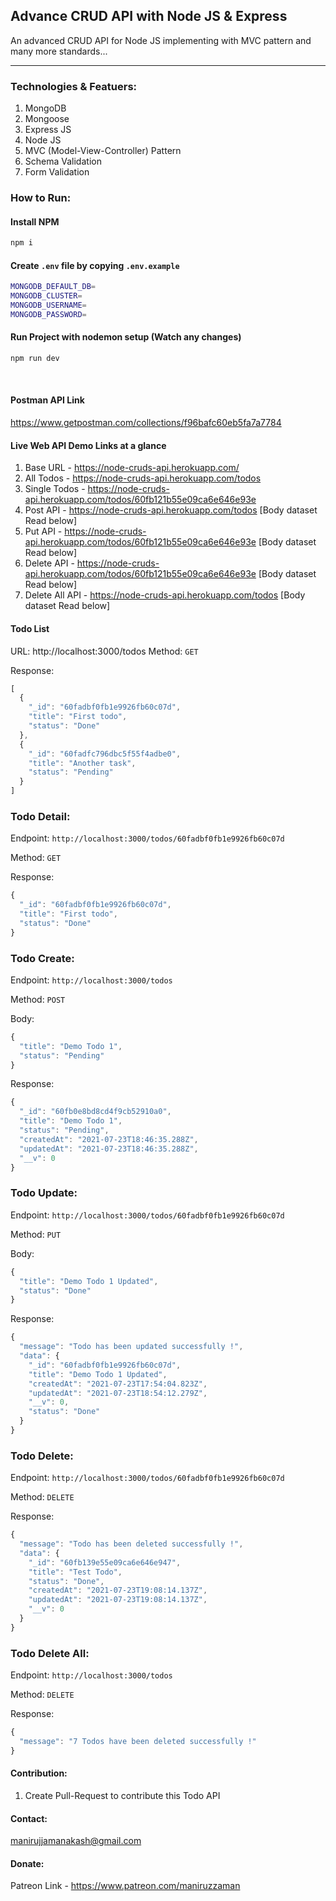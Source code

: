## Advance CRUD API with Node JS & Express

An advanced CRUD API for Node JS implementing with MVC pattern and many more standards...

---

### Technologies &amp; Featuers:
1. MongoDB
1. Mongoose
1. Express JS
1. Node JS
1. MVC (Model-View-Controller) Pattern
1. Schema Validation
1. Form Validation

### How to Run:

#### Install NPM
```bash
npm i
```

#### Create `.env` file by copying `.env.example`
```bash
MONGODB_DEFAULT_DB=
MONGODB_CLUSTER=
MONGODB_USERNAME=
MONGODB_PASSWORD=
```

#### Run Project with nodemon setup (Watch any changes)
```bash
npm run dev
```

<br />


#### Postman API Link
<a href="https://www.getpostman.com/collections/f96bafc60eb5fa7a7784" target="_blacnk">https://www.getpostman.com/collections/f96bafc60eb5fa7a7784</a>


#### Live Web API Demo Links at a glance
1. Base URL - https://node-cruds-api.herokuapp.com/
1. All Todos - https://node-cruds-api.herokuapp.com/todos
1. Single Todos - https://node-cruds-api.herokuapp.com/todos/60fb121b55e09ca6e646e93e
1. Post API - https://node-cruds-api.herokuapp.com/todos [Body dataset Read below]
1. Put API - https://node-cruds-api.herokuapp.com/todos/60fb121b55e09ca6e646e93e [Body dataset Read below]
1. Delete API - https://node-cruds-api.herokuapp.com/todos/60fb121b55e09ca6e646e93e [Body dataset Read below]
1. Delete All API - https://node-cruds-api.herokuapp.com/todos [Body dataset Read below]




#### Todo List
URL: http://localhost:3000/todos
Method: `GET`

<div>Response: <br>

```js
[
  {
    "_id": "60fadbf0fb1e9926fb60c07d",
    "title": "First todo",
    "status": "Done"
  },
  {
    "_id": "60fadfc796dbc5f55f4adbe0",
    "title": "Another task",
    "status": "Pending"
  }
]
```
<h3>Todo Detail: </h3><p>Endpoint: <code>http://localhost:3000/todos/60fadbf0fb1e9926fb60c07d</code></p><p>Method: <code>GET</code></p>

<div>Response: <br>

```js
{
  "_id": "60fadbf0fb1e9926fb60c07d",
  "title": "First todo",
  "status": "Done"
}
```

<h3>Todo Create: </h3><p>Endpoint: <code>http://localhost:3000/todos</code></p><p>Method: <code>POST</code></p>

<div>Body: <br>

```js
{
  "title": "Demo Todo 1",
  "status": "Pending"
}
```

<div>Response: <br>

```js
{
  "_id": "60fb0e8bd8cd4f9cb52910a0",
  "title": "Demo Todo 1",
  "status": "Pending",
  "createdAt": "2021-07-23T18:46:35.288Z",
  "updatedAt": "2021-07-23T18:46:35.288Z",
  "__v": 0
}
```

<div><h3>Todo Update: </h3><p>Endpoint: <code>http://localhost:3000/todos/60fadbf0fb1e9926fb60c07d</code></p><p>Method: <code>PUT</code></p>

<div>Body: <br>

```js
{
  "title": "Demo Todo 1 Updated",
  "status": "Done"
}
```

</div><div>Response: <br />

```js
{
  "message": "Todo has been updated successfully !",
  "data": {
    "_id": "60fadbf0fb1e9926fb60c07d",
    "title": "Demo Todo 1 Updated",
    "createdAt": "2021-07-23T17:54:04.823Z",
    "updatedAt": "2021-07-23T18:54:12.279Z",
    "__v": 0,
    "status": "Done"
  }
}
```

<div><h3>Todo Delete: </h3><p>Endpoint: <code>http://localhost:3000/todos/60fadbf0fb1e9926fb60c07d</code></p><p>Method: <code>DELETE</code></p>

<div>Response: <br>

```js
{
  "message": "Todo has been deleted successfully !",
  "data": {
    "_id": "60fb139e55e09ca6e646e947",
    "title": "Test Todo",
    "status": "Done",
    "createdAt": "2021-07-23T19:08:14.137Z",
    "updatedAt": "2021-07-23T19:08:14.137Z",
    "__v": 0
  }
}
```

</div><div><h3>Todo Delete All: </h3><p>Endpoint: <code>http://localhost:3000/todos</code></p><p>Method: <code>DELETE</code></p>

<div>Response: <br>

```js
{
  "message": "7 Todos have been deleted successfully !"
}
```


#### Contribution:

1. Create Pull-Request to contribute this Todo API


#### Contact:

manirujjamanakash@gmail.com


#### Donate:
Patreon Link - https://www.patreon.com/maniruzzaman
